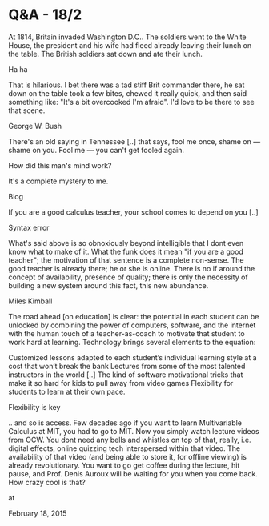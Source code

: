 # Q&A - 18/2
At 1814, Britain invaded Washington D.C.. The soldiers went to the White House, the president and his wife had fleed already leaving their lunch on the table. The British soldiers sat down and ate their lunch.

Ha ha

That is hilarious. I bet there was a tad stiff Brit commander there, he sat down on the table took  a few bites, chewed it really quick, and then said something like: "It's a bit overcooked I'm afraid". I'd love to be there to see that scene. 

George W. Bush

There's an old saying in Tennessee [..] that says, fool me once, shame on — shame on you. Fool me — 
you can't get fooled again.

How did this man's mind work?

It's a complete mystery to me. 

Blog

If you are a good calculus teacher, your school comes to depend on you [..]

Syntax error

What's said above is so obnoxiously beyond intelligible that I dont even know what to make of it. What the funk does it mean "if you are a good teacher"; the motivation of that sentence is a complete non-sense. The good teacher is already there; he or she is online. There is no if around the concept of availability, presence of quality; there is only the necessity of building a new system around this fact, this new abundance.  

Miles Kimball

The road ahead [on education] is clear: the potential in each student can be unlocked by combining the power of computers, software, and the internet with the human touch of a teacher-as-coach to motivate that student to work hard at learning. Technology brings several elements to the equation:

Customized lessons adapted to each student’s individual learning style at a cost that won’t break the bank
Lectures from some of the most talented instructors in the world [..]
The kind of software motivational tricks that make it so hard for kids to pull away from video games
Flexibility for students to learn at their own pace.


Flexibility is key

.. and so is access. Few decades ago if you want to learn Multivariable Calculus at MIT, you had to go to MIT. Now you simply watch lecture videos from OCW. You dont need any bells and whistles on top of that, really, i.e. digital effects, online quizzing tech interspersed within that video. The availability of that video (and being able to store it,  for offline viewing) is already revolutionary. You want to go get coffee during the lecture, hit pause, and Prof. Denis Auroux will be waiting for you when you come back. How crazy cool is that?








at

February 18, 2015















